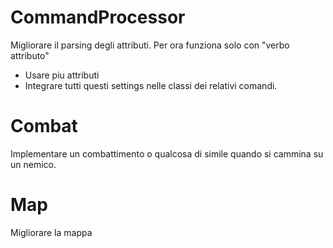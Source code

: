 # CommandProcessor
Migliorare il parsing degli attributi.
Per ora funziona solo con "verbo attributo"
- Usare piu attributi
- Integrare tutti questi settings nelle classi dei relativi comandi.

# Combat
Implementare un combattimento o qualcosa di simile quando si cammina su un nemico.

# Map
Migliorare la mappa